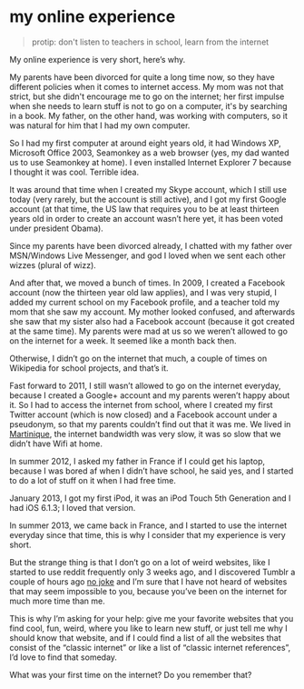 # my online experience

> protip: don't listen to teachers in school, learn from the internet

My online experience is very short, here’s why.

My parents have been divorced for quite a long time now, so they have different policies when it comes to internet access. My mom was not that strict, but she didn't encourage me to go on the internet; her first impulse when she needs to learn stuff is not to go on a computer, it's by searching in a book. My father, on the other hand, was working with computers, so it was natural for him that I had my own computer.

So I had my first computer at around eight years old, it had Windows XP, Microsoft Office 2003, Seamonkey as a web browser (yes, my dad wanted us to use Seamonkey at home). I even installed Internet Explorer 7 because I thought it was cool. Terrible idea.

It was around that time when I created my Skype account, which I still use today (very rarely, but the account is still active), and I got my first Google account (at that time, the US law that requires you to be at least thirteen years old in order to create an account wasn’t here yet, it has been voted under president Obama).

Since my parents have been divorced already, I chatted with my father over MSN/Windows Live Messenger, and god I loved when we sent each other wizzes (plural of wizz).

And after that, we moved a bunch of times. In 2009, I created a Facebook account (now the thirteen year old law applies), and I was very stupid, I added my current school on my Facebook profile, and a teacher told my mom that she saw my account. My mother looked confused, and afterwards she saw that my sister also had a Facebook account (because it got created at the same time). My parents were mad at us so we weren’t allowed to go on the internet for a week. It seemed like a month back then.

Otherwise, I didn’t go on the internet that much, a couple of times on Wikipedia for school projects, and that’s it.

Fast forward to 2011, I still wasn’t allowed to go on the internet everyday, because I created a Google+ account and my parents weren’t happy about it. So I had to access the internet from school, where I created my first Twitter account (which is now closed) and a Facebook account under a pseudonym, so that my parents couldn’t find out that it was me. We lived in [Martinique](https://www.google.com/maps/place/Martinique/), the internet bandwidth was very slow, it was so slow that we didn’t have Wifi at home.

In summer 2012, I asked my father in France if I could get his laptop, because I was bored af when I didn’t have school, he said yes, and I started to do a lot of stuff on it when I had free time.

January 2013, I got my first iPod, it was an iPod Touch 5th Generation and I had iOS 6.1.3; I loved that version.

In summer 2013, we came back in France, and I started to use the internet everyday since that time, this is why I consider that my experience is very short.

But the strange thing is that I don’t go on a lot of weird websites, like I started to use reddit frequently only 3 weeks ago, and I discovered Tumblr a couple of hours ago [no joke](https://twitter.com/philippeloctaux/status/762769625817964544) and I’m sure that I have not heard of websites that may seem impossible to you, because you’ve been on the internet for much more time than me.

This is why I’m asking for your help: give me your favorite websites that you find cool, fun, weird, where you like to learn new stuff, or just tell me why I should know that website, and if I could find a list of all the websites that consist of the “classic internet” or like a list of “classic internet references”, I’d love to find that someday.

What was your first time on the internet? Do you remember that?
